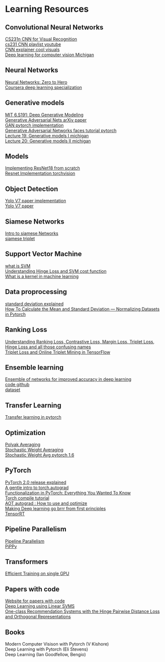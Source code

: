 # Learning Resources 

## Convolutional Neural Networks
[CS231n CNN for Visual Recognition](https://cs231n.github.io/)<br>
[cs231 CNN playlist youtube](https://www.youtube.com/playlist?list=PLC1qU-LWwrF64f4QKQT-Vg5Wr4qEE1Zxk)<br>
[CNN explainer cool visuals](https://poloclub.github.io/cnn-explainer/)<br>
[Deep learning for computer vision Michigan](https://www.youtube.com/playlist?list=PL5-TkQAfAZFbzxjBHtzdVCWE0Zbhomg7r)

## Neural Networks
[Neural Networks: Zero to Hero](https://github.com/karpathy/nn-zero-to-hero)<br>
[Coursera deep learning specialization](https://github.com/amanchadha/coursera-deep-learning-specialization)

## Generative models 
[MIT 6.S191: Deep Generative Modeling](https://www.youtube.com/watch?v=QcLlc9lj2hk)<br>
[Generative Adversarial Nets arXiv paper](https://arxiv.org/pdf/1406.2661v1.pdf)<br>
[GAN pytorch implementation](https://github.com/eriklindernoren/PyTorch-GAN/blob/master/implementations/gan/gan.py)<br>
[Generative Adversarial Networks faces tutorial pytorch](https://pytorch.org/tutorials/beginner/dcgan_faces_tutorial.html)<br>
[Lecture 19: Generative models I michigan](https://www.youtube.com/watch?v=Q3HU2vEhD5Y&list=PL5-TkQAfAZFbzxjBHtzdVCWE0Zbhomg7r&index=19)<br>
[Lecture 20: Generative models II michigan](https://www.youtube.com/watch?v=Q3HU2vEhD5Y&list=PL5-TkQAfAZFbzxjBHtzdVCWE0Zbhomg7r&index=20)

## Models 
[Implementing ResNet18 from scratch](https://debuggercafe.com/implementing-resnet18-in-pytorch-from-scratch/)<br>
[Resnet Implementation torchvision](https://github.com/pytorch/vision/blob/fe973ceed96da733ec0ae61c525b2f886ccfba21/torchvision/models/resnet.py#L120-L127)<br>

## Object Detection 
[Yolo V7 paper implementation](https://github.com/WongKinYiu/yolov7/blob/main/models/yolo.py)<br>
[Yolo V7 paper](https://github.com/WongKinYiu/yolov7/raw/main/paper/yolov7.pdf)

## Siamese Networks 
[Intro to siamese Networks](https://towardsdatascience.com/a-friendly-introduction-to-siamese-networks-85ab17522942)<br>
[siamese triplet](https://github.com/adambielski/siamese-triplet)


## Support Vector Machine
[what is SVM](https://programmathically.com/what-is-a-support-vector/)<br>
[Understanding Hinge Loss and SVM cost function](https://programmathically.com/understanding-hinge-loss-and-the-svm-cost-function/)<br>
[What is a kernel in machine learning](https://programmathically.com/what-is-a-kernel-in-machine-learning/)

## Data proprocessing
[standard deviation explained](https://www.youtube.com/watch?v=HvDqbzu0i0E)<br>
[How To Calculate the Mean and Standard Deviation — Normalizing Datasets in Pytorch](https://towardsdatascience.com/how-to-calculate-the-mean-and-standard-deviation-normalizing-datasets-in-pytorch-704bd7d05f4c#:~:text=The%20data%20can%20be%20normalized,a%20standard%20deviation%20of%201.)

## Ranking Loss 
[Understanding Ranking Loss, Contrastive Loss, Margin Loss, Triplet Loss, Hinge Loss and all those confusing names](https://gombru.github.io/2019/04/03/ranking_loss/)<br>
[Triplet Loss and Online Triplet Mining in TensorFlow](https://omoindrot.github.io/triplet-loss)

## Ensemble learning
[Ensemble of networks for improved accuracy in deep learning](https://www.youtube.com/watch?v=-ix_Mjzu8BU)<br>
[code github](https://github.com/bnsreenu/python_for_microscopists/blob/master/213-ensemble_sign_language.py)<br>
[dataset](https://www.kaggle.com/datamunge/sign-language-mnist)

## Transfer Learning
[Transfer learning in pytorch](https://pytorch.org/tutorials/beginner/transfer_learning_tutorial.html)

## Optimization 
[Polyak Averaging](https://paperswithcode.com/method/polyak-averaging)<br>
[Stochastic Weight Averaging](https://pytorch.org/blog/stochastic-weight-averaging-in-pytorch/)<br>
[Stochastic Weight Avg pytorch 1.6](https://pytorch.org/blog/pytorch-1.6-now-includes-stochastic-weight-averaging/)

## PyTorch
[PyTorch 2.0 release explained](https://medium.com/@MaziBoustani/pytorch-2-0-release-explained-b5f167b86819)<br>
[A gentle intro to torch.autograd](https://pytorch.org/tutorials/beginner/blitz/autograd_tutorial.html?highlight=autograd)<br>
[Functionalization in PyTorch: Everything You Wanted To Know](https://dev-discuss.pytorch.org/t/functionalization-in-pytorch-everything-you-wanted-to-know/965)<br>
[Torch compile tutorial](https://pytorch.org/tutorials/intermediate/torch_compile_tutorial.html)<br>
[AOT autograd : How to use and optimize](https://pytorch.org/functorch/stable/notebooks/aot_autograd_optimizations.html)<br>
[Making Deep learning go brrr from first principles](https://horace.io/brrr_intro.html)<br>
[TensorRT](https://pytorch.org/TensorRT/tutorials/getting_started_with_fx_path.html)

## Pipeline Parallelism
[Pipeline Parallelism](https://www.deepspeed.ai/tutorials/pipeline/)<br>
[PiPPy](https://github.com/pytorch/tau)

## Transformers
[Efficient Training on single GPU](https://huggingface.co/docs/transformers/perf_train_gpu_one)

## Papers with code 
[Website for papers with code](https://paperswithcode.com/)<br>
[Deep Learning using Linear SVMS](https://paperswithcode.com/paper/deep-learning-using-linear-support-vector)<br>
[One-class Recommendation Systems with the Hinge Pairwise Distance Loss and Orthogonal Representations](https://paperswithcode.com/paper/one-class-recommendation-systems-with-the)

## Books 
Modern Computer Visison with Pytorch (V Kishore)<br>
Deep Learning with Pytorch (Eli Stevens)<br>
Deep Learning (Ian Goodfellow, Bengio)
